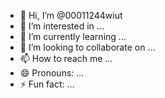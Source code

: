- 👋 Hi, I’m @00011244wiut
- 👀 I’m interested in ...
- 🌱 I’m currently learning ...
- 💞️ I’m looking to collaborate on ...
- 📫 How to reach me ...
- 😄 Pronouns: ...
- ⚡ Fun fact: ...

<!---
00011244wiut/00011244wiut is a ✨ special ✨ repository because its `README.md` (this file) appears on your GitHub profile.
You can click the Preview link to take a look at your changes.
--->
